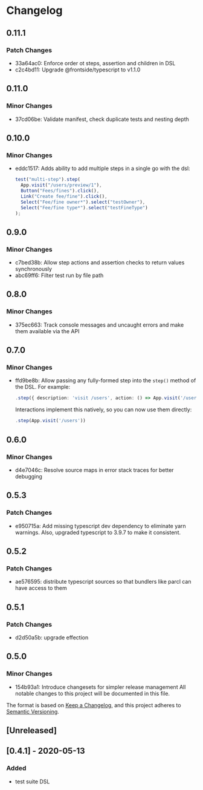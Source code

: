 # Changelog

## 0.11.1

### Patch Changes

- 33a64ac0: Enforce order ot steps, assertion and children in DSL
- c2c4bd11: Upgrade @frontside/typescript to v1.1.0

## 0.11.0

### Minor Changes

- 37cd06be: Validate manifest, check duplicate tests and nesting depth

## 0.10.0

### Minor Changes

- eddc1517: Adds ability to add multiple steps in a single go with the dsl:
  ```js
  test("multi-step").step(
    App.visit("/users/preview/1"),
    Button("Fees/fines").click(),
    Link("Create fee/fine").click(),
    Select("Fee/fine owner*").select("testOwner"),
    Select("Fee/fine type*").select("testFineType")
  );
  ```

## 0.9.0

### Minor Changes

- c7bed38b: Allow step actions and assertion checks to return values synchronously
- abc69ff6: Filter test run by file path

## 0.8.0

### Minor Changes

- 375ec663: Track console messages and uncaught errors and make them available via the API

## 0.7.0

### Minor Changes

- ffd9be8b: Allow passing any fully-formed step into the `step()` method of the
  DSL. For example:

  ```ts
  .step({ description: 'visit /users', action: () => App.visit('/users')})
  ```

  Interactions implement this natively, so you can now use them
  directly:

  ```ts
  .step(App.visit('/users'))
  ```

## 0.6.0

### Minor Changes

- d4e7046c: Resolve source maps in error stack traces for better debugging

## 0.5.3

### Patch Changes

- e950715a: Add missing typescript dev dependency to eliminate yarn warnings. Also, upgraded typescript to 3.9.7 to make it consistent.

## 0.5.2

### Patch Changes

- ae576595: distribute typescript sources so that bundlers like parcl can have
  access to them

## 0.5.1

### Patch Changes

- d2d50a5b: upgrade effection

## 0.5.0

### Minor Changes

- 154b93a1: Introduce changesets for simpler release management
  All notable changes to this project will be documented in this file.

The format is based on [Keep a Changelog](https://keepachangelog.com/en/1.0.0/),
and this project adheres to [Semantic Versioning](https://semver.org/spec/v2.0.0.html).

## [Unreleased]

## [0.4.1] - 2020-05-13

### Added

- test suite DSL
